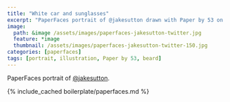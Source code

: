 ```yaml
---
title: "White car and sunglasses"
excerpt: "PaperFaces portrait of @jakesutton drawn with Paper by 53 on an iPad."
image: 
  path: &image /assets/images/paperfaces-jakesutton-twitter.jpg 
  feature: *image
  thumbnail: /assets/images/paperfaces-jakesutton-twitter-150.jpg
categories: [paperfaces]
tags: [portrait, illustration, Paper by 53, beard]
---
```


PaperFaces portrait of [@jakesutton](https://twitter.com/jakesutton).

{% include_cached boilerplate/paperfaces.md %}
